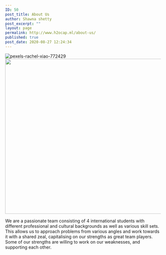 ```yaml
---
ID: 50
post_title: About Us
author: Shawna shetty
post_excerpt: ""
layout: page
permalink: http://www.h2ocap.ml/about-us/
published: true
post_date: 2020-08-27 12:24:34
---
```

<img src="https://www.h2ocap.ml/wp-content/uploads/elementor/thumbs/pexels-rachel-xiao-772429-scaled-ov0taii8u7k8vp4c6pn9bx9i8vkododdqozz4myqao.jpg" title="pexels-rachel-xiao-772429" alt="pexels-rachel-xiao-772429" />											
										<img width="750" height="500" src="https://www.h2ocap.ml/wp-content/uploads/2020/09/3434696-2-1024x683.jpg" alt="" loading="lazy" srcset="https://www.h2ocap.ml/wp-content/uploads/2020/09/3434696-2-1024x683.jpg 1024w, https://www.h2ocap.ml/wp-content/uploads/2020/09/3434696-2-300x200.jpg 300w, https://www.h2ocap.ml/wp-content/uploads/2020/09/3434696-2-768x513.jpg 768w" sizes="(max-width: 750px) 100vw, 750px" />											
		<p>We are a passionate team consisting of 4 international students with different professional and cultural backgrounds as well as various skill sets. This allows us to approach problems from various angles and work towards it with a shared zeal, capitalising on our strengths as great team players. Some of our strengths are willing to work on our weaknesses, and supporting each other. </p>